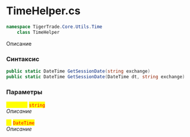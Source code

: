 
# TimeHelper.cs
```csharp
namespace TigerTrade.Core.Utils.Time  
    class TimeHelper
```

Описание

### Синтаксис
```csharp
public static DateTime GetSessionDate(string exchange)
public static DateTime GetSessionDate(DateTime dt, string exchange)
```

### Параметры  
<mark style="color:yellow;">**`exchange`**</mark> <mark style="color:red;">`string`</mark>  
 *Описание*  
  
<mark style="color:yellow;">**`dt`**</mark> <mark style="color:red;">`DateTime`</mark>  
 *Описание*  
  

                    
                    